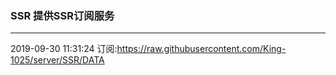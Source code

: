 ### SSR 提供SSR订阅服务
---
2019-09-30 11:31:24 订阅:https://raw.githubusercontent.com/King-1025/server/SSR/DATA
